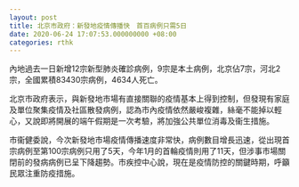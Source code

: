 ```yaml
---
layout: post
title: 北京市政府：新發地疫情傳播快　首百病例只需5日
date: 2020-06-24 17:07:53.000000000 +08:00
categories: rthk
---
```


內地過去一日新增12宗新型肺炎確診病例，9宗是本土病例，北京佔7宗，河北2宗，全國累積83430宗病例，4634人死亡。

北京市政府表示，與新發地市場有直接關聯的疫情基本上得到控制，但發現有家庭及單位聚集疫情及社區散發病例，認為市內疫情依然嚴峻複雜，絲毫不能掉以輕心，又說即將開展的端午假期是一次考驗，將加強公共單位消毒及衞生措施。

市衞健委說，今次新發地市場疫情傳播速度非常快，病例數目增長迅速，從出現首宗病例至第100宗病例只用了5天，今年1月的首輪疫情則用了11天，但涉事市場關閉前的發病病例已呈下降趨勢。市疾控中心說，現在是疫情防控的關鍵時期，呼籲民眾注重防疫措施。
